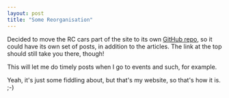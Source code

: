 ```yaml
---
layout: post
title: "Some Reorganisation"
---
```


Decided to move the RC cars part of the site to its own [GitHub
repo](https://github.com/pphaneuf/rccars), so it could have its own set of
posts, in addition to the articles. The link at the top should still take you
there, though!

This will let me do timely posts when I go to events and such, for example.

Yeah, it's just some fiddling about, but that's my website, so that's how it
is. ;-)

